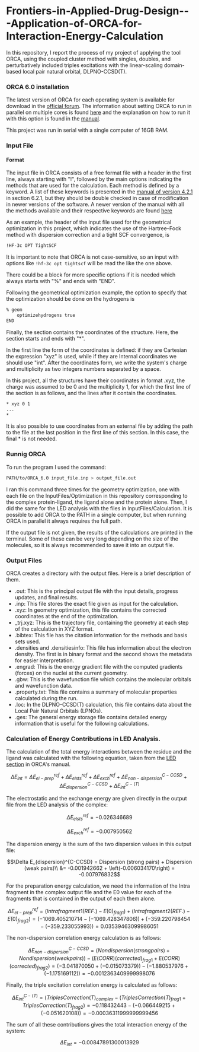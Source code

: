 # Frontiers-in-Applied-Drug-Design---Application-of-ORCA-for-Interaction-Energy-Calculation

In this repository, I report the process of my project of applying the tool ORCA, using the coupled cluster method with singles, doubles, and perturbatively included triples excitations with the linear-scaling domain-based local pair natural orbital, DLPNO-CCSD(T).


### ORCA 6.0 installation 

The latest version of ORCA for each operating system is available for download in the [official forum](https://orcaforum.kofo.mpg.de/). The information about setting ORCA to run in parallel on multiple cores is found [here](https://sites.google.com/site/orcainputlibrary/setting-up-orca) and the explanation on how to run it with this option is found in the [manual](https://www.faccts.de/docs/orca/5.0/tutorials/first_steps/parallel.html).

This project was run in serial with a single computer of 16GB RAM.


### Input File
#### Format

The input file in ORCA consists of a free format file with a header in the first line, always starting with "!", followed by the main options indicating the methods that are used for the calculation. Each method is defined by a keyword. A list of these keywords is presented in the [manual of version 4.2.1](https://www.afs.enea.it/software/orca/orca_manual_4_2_1.pdf) in section 6.2.1, but they should be double checked in case of modification in newer versions of the software. A newer version of the manual with all the methods available and their respective keywords are found [here](https://www.faccts.de/docs/orca/6.0/manual/contents/docu.html)

As an example, the header of the input file used for the geometrical optimization in this project, which indicates the use of the Hartree–Fock method with dispersion correction and a tight SCF convergence, is 
```bash
!HF-3c OPT TightSCF
```
It is important to note that ORCA is not case-sensitive, so an input with options like `!hf-3c opt tightscf` will be read the like the one above.

There could be a block for more specific options if it is needed which always starts with "%" and ends with "END". 

Following the geometrical optimization example, the option to specify that the optimization should be done on the hydrogens is 
```bash
% geom
    optimizehydrogens true
END
```

Finally, the section contains the coordinates of the structure. Here, the section starts and ends with "\*". 

In the first line the form of the coordinates is defined: if they are Cartesian the expression "xyz" is used, while if they are Internal coordinates we should use "int". After the coordinates form, we write the system's charge and multiplicity as two integers numbers separated by a space.

In this project, all the structures have their coordinates in format .xyz, the charge was assumed to be 0 and the multiplicity 1, for which the first line of the section is as follows, and the lines after it contain the coordinates.
```bash
* xyz 0 1
...
*
```
It is also possible to use coordinates from an external file by adding the path to the file at the last position in the first line of this section. In this case, the final * is not needed.

### Runnig ORCA
To run the program I used the command:
```bash
PATH/to/ORCA_6.0 input_file.inp > output_file.out
```
I ran this command three times for the geometry optimization, one with each file on the InputFiles/Optimization in this repository corresponding to the complex protein-ligand, the ligand alone and the protein alone. Then, I did the same for the LED analysis with the files in InputFiles/Calculation.
It is possible to add ORCA to the PATH in a single computer, but when running ORCA in parallel it always requires the full path.

If the output file is not given, the results of the calculations are printed in the terminal. Some of these can be very long depending on the size of the molecules, so it is always recommended to save it into an output file.

### Output Files
ORCA creates a directory with the output files. Here is a brief description of them.
* .out: This is the principal output file with the input details, progress updates, and final results.
* .inp: This file stores the exact file given as input for the calculation.
* .xyz: In geometry optimization, this file contains the corrected coordinates at the end of the optimization.
* _trj.xyz: This is the trajectory file, containing the geometry at each step of the calculation in XYZ format.
* .bibtex: This file has the citation information for the methods and basis sets used.
* .densities and .densitiesinfo: This file has information about the electron density. The first is in binary format and the second shows the metadata for easier interpretation.
* .engrad: This is the energy gradient file with the computed gradients (forces) on the nuclei at the current geometry.
* .gbw: This is the wavefunction file which contains the molecular orbitals and wavefunction data.
* .property.txt: This file contains a summary of molecular properties calculated during the run.
* .loc: In the DLPNO-CCSD(T) calculation, this file contains data about the Local Pair Natural Orbitals (LPNOs).
* .ges: The general energy storage file contains detailed energy information that is useful for the following calculations.
  

### Calculation of Energy Contributions in LED Analysis.
The calculation of the total energy interactions between the residue and the ligand was calculated with the following equation, taken from the [LED section](https://www.faccts.de/docs/orca/6.0/tutorials/prop/led.html) in ORCA's manual.


```math
\Delta E_{int} = \Delta E_{el-prep}^{ref} + \Delta E_{elsts}^{ref} + \Delta E_{exch}^{ref} + \Delta E_{non-dispersion}^{C-CCSD} + \Delta E_{dispersion}^{C-CCSD} + \Delta E_{int}^{C-(T)}
```
The electrostatic and the exchange energy are given directly in the output file from the LED analysis of the complex:

```math
\Delta E_{elsts}^{ref} = -0.026346689
```

```math
\Delta E_{exch}^{ref} = -0.007950562
```
The dispersion energy is the sum of the two dispersion values in this output file:

```math
\Delta E_{dispersion}^{C-CCSD} = Dispersion (strong pairs) + Dispersion (weak pairs)\\
 &= -0.001942662 + \left(-0.006034170\right) = -0.007976832
```

For the preparation energy calculation, we need the information of the Intra fragment in the complex output file and the E0 value for each of the fragments that is contained in the output of each them alone.

```math
\Delta E_{el-prep}^{ref} = \left(Intra fragment 1 \left(REF.\right) - E\left(0\right)_{frag1}\right) + \left(Intra fragment 2 \left(REF.\right) - E\left(0\right)_{frag2}\right) = (-1069.405210714 - (-1069.428347806)) +  (-359.220798454 - (-359.233055993)) = 0.03539463099986051
```
The non-dispersion correlation energy calculation is as follows:
```math
\Delta E_{non-dispersion}^{C-CCSD} = (Non dispersion (strong pairs) + Non dispersion (weak pairs)) - (E(CORR)(corrected)_{frag1} + E(CORR)(corrected)_{frag2}) = (-3.041870050+(-0.015073379))-(-1.880537976 + (-1.175169112)) = -0.0012363409999998076
```
Finally, the triple excitation correlation energy is calculated as follows:
```math
\Delta E_{int}^{C-(T)} = (Triples Correction (T)_{complex} - (Triples Correction (T)_{frag1} + Triples Correction (T)_{frag2}) = -0.118432443 -(-0.066449215 + (-0.051620108)) = -0.00036311999999999456
```

The sum of all these contributions gives the total interaction energy of the system:
```math
\Delta E_{int} = -0.00847891300013929
```



